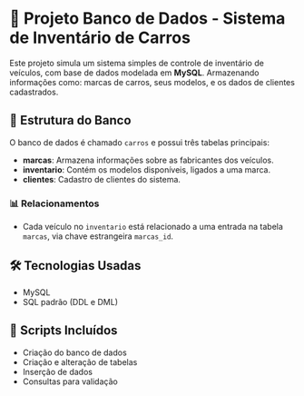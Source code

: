 # 🚗 Projeto Banco de Dados - Sistema de Inventário de Carros

Este projeto simula um sistema simples de controle de inventário de veículos, com base de dados modelada em **MySQL**. Armazenando informações como: marcas de carros, seus modelos, e os dados de clientes cadastrados. 

## 🧱 Estrutura do Banco

O banco de dados é chamado `carros` e possui três tabelas principais:

- **marcas**: Armazena informações sobre as fabricantes dos veículos.
- **inventario**: Contém os modelos disponíveis, ligados a uma marca.
- **clientes**: Cadastro de clientes do sistema.

### 📊 Relacionamentos

- Cada veículo no `inventario` está relacionado a uma entrada na tabela `marcas`, via chave estrangeira `marcas_id`.

## 🛠️ Tecnologias Usadas

- MySQL
- SQL padrão (DDL e DML)

## 📁 Scripts Incluídos

- Criação do banco de dados
- Criação e alteração de tabelas
- Inserção de dados
- Consultas para validação

